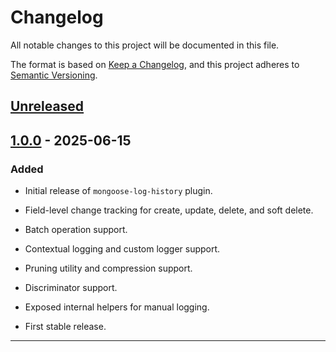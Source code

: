 # Changelog

All notable changes to this project will be documented in this file.

The format is based on [Keep a Changelog](https://keepachangelog.com/en/1.0.0/),
and this project adheres to [Semantic Versioning](https://semver.org/spec/v2.0.0.html).

## [Unreleased]

## [1.0.0] - 2025-06-15

### Added

- Initial release of `mongoose-log-history` plugin.
- Field-level change tracking for create, update, delete, and soft delete.
- Batch operation support.
- Contextual logging and custom logger support.
- Pruning utility and compression support.
- Discriminator support.
- Exposed internal helpers for manual logging.

- First stable release.

---

[Unreleased]: https://github.com/granitebps/mongoose-log-history/compare/v1.0.0...HEAD
[1.0.0]: https://github.com/granitebps/mongoose-log-history/releases/tag/v1.0.0
